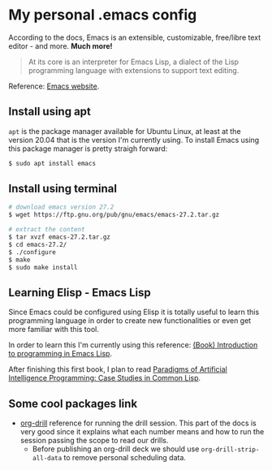 # My personal .emacs config

According to the docs, Emacs is an extensible, customizable, free/libre text editor - and more. **Much more!**

> At its core is an interpreter for Emacs Lisp, a dialect of the Lisp programming language with extensions to support text editing.

Reference: [Emacs website](https://www.gnu.org/software/emacs/).

## Install using apt

`apt` is the package manager available for Ubuntu Linux, at least at the version 20.04 that is the version I'm currently using. To install Emacs using this package manager is pretty straigh forward:

```bash
$ sudo apt install emacs
```

## Install using terminal

```bash
# download emacs version 27.2
$ wget https://ftp.gnu.org/pub/gnu/emacs/emacs-27.2.tar.gz

# extract the content
$ tar xvzf emacs-27.2.tar.gz
$ cd emacs-27.2/
$ ./configure
$ make
$ sudo make install
```

## Learning Elisp - Emacs Lisp

Since Emacs could be configured using Elisp it is totally useful to learn this programming language in order to create new functionalities or even get more familiar with this tool.

In order to learn this I'm currently using this reference: [(Book) Introduction to programming in Emacs Lisp](https://www.gnu.org/software/emacs/manual/eintr.html).

After finishing this first book, I plan to read [Paradigms of Artificial Intelligence Programming: Case Studies in Common Lisp](https://github.com/norvig/paip-lisp).

## Some cool packages link

* [org-drill](https://orgmode.org/worg/org-contrib/org-drill.html#:~:text=Running%20the%20drill%20session) reference for running the drill session. This part of the docs is very good since it explains what each number means and how to run the session passing the scope to read our drills.
  * Before publishing an org-drill deck we should use `org-drill-strip-all-data` to remove personal scheduling data.
